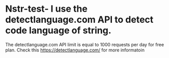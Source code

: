 # Nstr-test- I use the detectlanguage.com API to detect code language of string. 
The detectlanguage.com API limit is equal to 1000 requests per day for free plan.
Check this https://detectlanguage.com/ for more informatoin 
